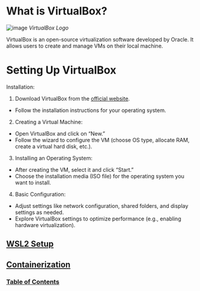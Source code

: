 # What is VirtualBox?
![image](https://github.com/user-attachments/assets/c0569bbc-651f-4ffe-8782-229858ee1ca2)
*VirtualBox Logo*

VirtualBox is an open-source virtualization software developed by Oracle. It allows users to create and manage VMs on their local machine.

# Setting Up VirtualBox
Installation:

1. Download VirtualBox from the [official website](https://www.virtualbox.org/).

* Follow the installation instructions for your operating system.

2. Creating a Virtual Machine:
* Open VirtualBox and click on “New.”
* Follow the wizard to configure the VM (choose OS type, allocate RAM, create a virtual hard disk, etc.).

3. Installing an Operating System:
* After creating the VM, select it and click “Start.”
* Choose the installation media (ISO file) for the operating system you want to install.

4. Basic Configuration:
* Adjust settings like network configuration, shared folders, and display settings as needed.
* Explore VirtualBox settings to optimize performance (e.g., enabling hardware virtualization).

## [WSL2 Setup](wsl2.md)
## [Containerization](containerization.md)
### [Table of Contents](README.md)
